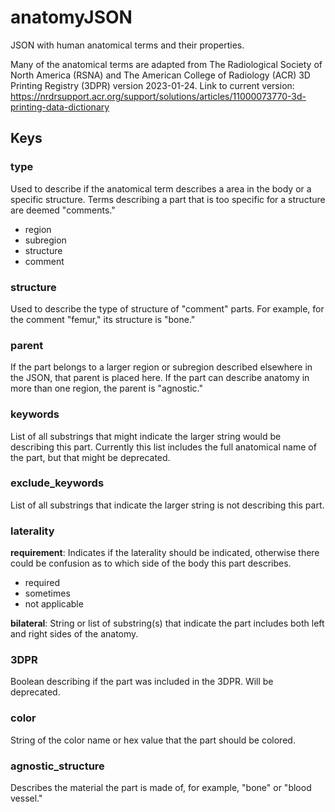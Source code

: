 # anatomyJSON
JSON with human anatomical terms and their properties.

Many of the anatomical terms are adapted from The Radiological Society of North America (RSNA) and The American College of Radiology (ACR) 3D Printing Registry (3DPR) version 2023-01-24. Link to current version: https://nrdrsupport.acr.org/support/solutions/articles/11000073770-3d-printing-data-dictionary
## Keys
### type
Used to describe if the anatomical term describes a area in the body or a specific structure. Terms describing a part that is too specific for a structure are deemed "comments."
- region
- subregion
- structure
- comment

### structure
Used to describe the type of structure of "comment" parts. For example, for the comment "femur," its structure is "bone."

### parent
If the part belongs to a larger region or subregion described elsewhere in the JSON, that parent is placed here. If the part can describe anatomy in more than one region, the parent is "agnostic."

### keywords
List of all substrings that might indicate the larger string would be describing this part. Currently this list includes the full anatomical name of the part, but that might be deprecated.

### exclude_keywords
List of all substrings that indicate the larger string is not describing this part.

### laterality
__requirement__: Indicates if the laterality should be indicated, otherwise there could be confusion as to which side of the body this part describes.
- required
- sometimes
- not applicable

__bilateral__: String or list of substring(s) that indicate the part includes both left and right sides of the anatomy.

### 3DPR
Boolean describing if the part was included in the 3DPR. Will be deprecated.

### color
String of the color name or hex value that the part should be colored.

### agnostic_structure
Describes the material the part is made of, for example, "bone" or "blood vessel."

